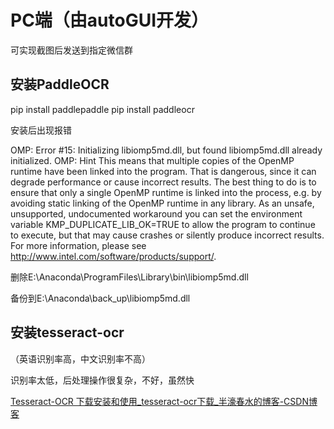 # PC端（由autoGUI开发）
可实现截图后发送到指定微信群
## 安装PaddleOCR

pip install paddlepaddle
pip install paddleocr

安装后出现报错

OMP: Error #15: Initializing libiomp5md.dll, but found libiomp5md.dll already initialized.
OMP: Hint This means that multiple copies of the OpenMP runtime have been linked into the program. That is dangerous, since it can degrade performance or cause incorrect results. The best thing to do is to ensure that only a single OpenMP runtime is linked into the process, e.g. by avoiding static linking of the OpenMP runtime in any library. As an unsafe, unsupported, undocumented workaround you can set the environment variable KMP_DUPLICATE_LIB_OK=TRUE to allow the program to continue to execute, but that may cause crashes or silently produce incorrect results. For more information, please see http://www.intel.com/software/products/support/.

删除E:\Anaconda\ProgramFiles\Library\bin\libiomp5md.dll

备份到E:\Anaconda\back_up\libiomp5md.dll



## 安装tesseract-ocr

（英语识别率高，中文识别率不高）

识别率太低，后处理操作很复杂，不好，虽然快

[Tesseract-OCR 下载安装和使用_tesseract-ocr下载_半濠春水的博客-CSDN博客](https://blog.csdn.net/weixin_51571728/article/details/120384909?ops_request_misc=%7B%22request%5Fid%22%3A%22169521206216800222870375%22%2C%22scm%22%3A%2220140713.130102334..%22%7D&request_id=169521206216800222870375&biz_id=0&utm_medium=distribute.pc_search_result.none-task-blog-2~all~top_positive~default-1-120384909-null-null.142^v94^chatsearchT3_1&utm_term=Tesseract&spm=1018.2226.3001.4187)
